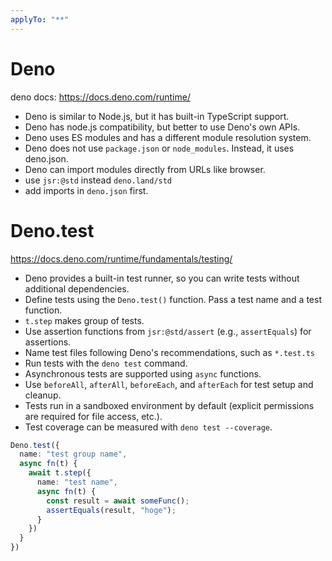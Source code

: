 ```yaml
---
applyTo: "**"
---
```


# Deno

deno docs: https://docs.deno.com/runtime/

- Deno is similar to Node.js, but it has built-in TypeScript support.
- Deno has node.js compatibility, but better to use Deno's own APIs.
- Deno uses ES modules and has a different module resolution system.
- Deno does not use `package.json` or `node_modules`. Instead, it uses
  deno.json.
- Deno can import modules directly from URLs like browser.
- use `jsr:@std` instead `deno.land/std`
- add imports in `deno.json` first.

# Deno.test

https://docs.deno.com/runtime/fundamentals/testing/

- Deno provides a built-in test runner, so you can write tests without
  additional dependencies.
- Define tests using the `Deno.test()` function. Pass a test name and a test
  function.
- `t.step` makes group of tests.
- Use assertion functions from `jsr:@std/assert` (e.g., `assertEquals`) for
  assertions.
- Name test files following Deno's recommendations, such as `*.test.ts`
- Run tests with the `deno test` command.
- Asynchronous tests are supported using `async` functions.
- Use `beforeAll`, `afterAll`, `beforeEach`, and `afterEach` for test setup and
  cleanup.
- Tests run in a sandboxed environment by default (explicit permissions are
  required for file access, etc.).
- Test coverage can be measured with `deno test --coverage`.

```test_example.ts
Deno.test({
  name: "test group name",
  async fn(t) {
    await t.step({
      name: "test name",
      async fn(t) {
        const result = await someFunc();
        assertEquals(result, "hoge");
      }
    })
  }
})
```
